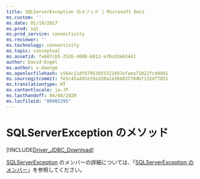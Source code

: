 ```yaml
---
title: SQLServerException のメソッド | Microsoft Docs
ms.custom: ''
ms.date: 01/19/2017
ms.prod: sql
ms.prod_service: connectivity
ms.reviewer: ''
ms.technology: connectivity
ms.topic: conceptual
ms.assetid: fa607cb5-2526-4608-b812-a70cd3e63441
author: David-Engel
ms.author: v-daenge
ms.openlocfilehash: c564c11dfd7953b55322497efaea71022fc94941
ms.sourcegitcommit: fe5c45a492e19a320a1a36b037704bf132dffd51
ms.translationtype: HT
ms.contentlocale: ja-JP
ms.lasthandoff: 04/08/2020
ms.locfileid: "80902295"
---
```

# <a name="sqlserverexception-methods"></a>SQLServerException のメソッド
[!INCLUDE[Driver_JDBC_Download](../../../includes/driver_jdbc_download.md)]

  [SQLServerException](../../../connect/jdbc/reference/sqlserverexception-class.md) のメンバーの詳細については、「[SQLServerException のメンバー](../../../connect/jdbc/reference/sqlserverexception-members.md)」を参照してください。  
  
  
